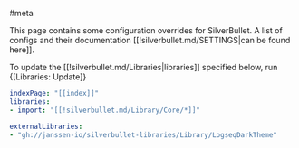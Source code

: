 #meta

This page contains some configuration overrides for SilverBullet. A list of configs and their documentation [[!silverbullet.md/SETTINGS|can be found here]].

To update the [[!silverbullet.md/Libraries|libraries]] specified below, run {[Libraries: Update]}

```yaml
indexPage: "[[index]]"
libraries:
- import: "[[!silverbullet.md/Library/Core/*]]"

externalLibraries:
- "gh://janssen-io/silverbullet-libraries/Library/LogseqDarkTheme"
```
